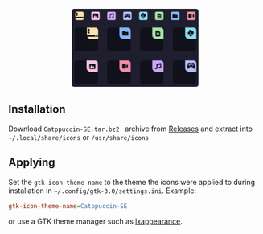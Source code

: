 <p align="center"><img width="50%" src="https://github.com/ljmill/catppuccin-icons/blob/main/assets/main.svg"/></p>

## Installation
Download `Catppuccin-SE.tar.bz2 ` archive from [Releases](https://github.com/ljmill/catppuccin-icons/releases/) and extract into `~/.local/share/icons` or `/usr/share/icons`

## Applying

Set the `gtk-icon-theme-name` to the theme the icons were applied to during installation in `~/.config/gtk-3.0/settings.ini`. Example:

```ini
gtk-icon-theme-name=Catppuccin-SE
```

or use a GTK theme manager such as [lxappearance](https://github.com/lxde/lxappearance). 
